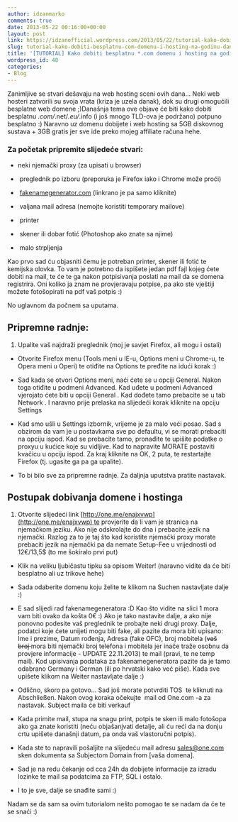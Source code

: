 ```yaml
---
author: idzanmarko
comments: true
date: 2013-05-22 00:16:00+00:00
layout: post
link: https://idzanofficial.wordpress.com/2013/05/22/tutorial-kako-dobiti-besplatnu-com-domenu-i-hosting-na-godinu-dana/
slug: tutorial-kako-dobiti-besplatnu-com-domenu-i-hosting-na-godinu-dana
title: '[TUTORIAL] Kako dobiti besplatnu *.com domenu i hosting na godinu dana'
wordpress_id: 48
categories:
- Blog
---
```


Zanimljive se stvari dešavaju na web hosting sceni ovih dana... Neki web hosteri zatvorili su svoja vrata (kriza je uzela danak), dok su drugi omogućili besplatne web domene ;)Današnja tema ove objave će biti kako dobiti besplatnu *.com/*.net/*.eu/*.info (i još mnogo TLD-ova je podržano) potpuno besplatno :) Naravno uz domenu dobijete i web hosting sa 5GB diskovnog sustava + 3GB gratis jer sve ide preko mojeg affiliate računa hehe.  


### Za početak pripremite slijedeće stvari:

  


  
	
  * neki njemački proxy (za upisati u browser)
  
	
  *  preglednik po izboru (preporuka je Firefox iako i Chrome može proći)
  
	
  *  [fakenamegenerator.com](http://fakenamegenerator.com/) (linkrano je pa samo kliknite)
  
	
  *  valjana mail adresa (nemojte koristiti temporary mailove)
  
	
  *  printer
  
	
  *  skener ili dobar fotić (Photoshop ako znate sa njime)
  
	
  *  malo strpljenja
  
  
Kao prvo sad ću objasniti čemu je potreban printer, skener ili fotić te kemijska olovka. To vam je potrebno da ispišete jedan pdf fajl kojeg ćete dobiti na mail, te će te ga nakon potpisivanja poslati na mail da se domena registrira. Oni koliko ja znam ne provjeravaju potpise, pa ako ste vještiji možete fotošopirati na pdf vaš potpis :)  
  
No uglavnom da počnem sa uputama.  


## Pripremne radnje:

  


  
  
	
  1. Upalite vaš najdraži preglednik (moj je savjet Firefox, ali mogu i ostali)
  
  
  


  
	
  * Otvorite Firefox menu (Tools meni u IE-u, Options meni u Chrome-u, te Opera meni u Operi) te otiđite na Options te pređite na idući korak :)
  
	
  * Sad kada se otvori Options meni, naći ćete se u opciji General. Nakon toga otiđite u podmeni Advanced. Kad uđete u podmeni Advanced vjerojato ćete biti u opciji General . Kad dođete tamo prebacite se u tab Network . I naravno prije prelaska na slijedeći korak kliknite na opciju Settings
  
	
  * Kad smo ušli u Settings izbornik, vrijeme je za malo veći posao. Sad s obzirom da vam je u postavkama sve po defaultu, vi se morati prebaciti na opciju ispod. Kad se prebacite tamo, pronađite te upišite podatke o proxyu u kućice koje su vidljive. Kad to napravite MORATE postaviti kvačicu u opciju ispod. Za kraj kliknite na OK, 2 puta, te restartajte Firefox (tj. ugasite ga pa ga upalite).
  
	
  * To bi bilo sve za pripremne radnje. Za daljnja uputstva pratite nastavak.
  
  
  


## Postupak dobivanja domene i hostinga

  


  
  
	
  1. Otvorite slijedeći link [http://one.me/enajxvwp](http://one.me/enajxvwp) te provjerite da li vam je stranica na njemačkom jeziku. Ako nije odskrolajte do dna i prebacite jezik na njemački. Razlog za to je taj što kad koristite njemački proxy morate prebaciti jezik na njemački pa da nemate Setup-Fee u vrijednosti od 12€/13,5$ (to me šokiralo prvi put)
  
  
  
  


  
	
  * Klik na veliku ljubičastu tipku sa opisom Weiter! (naravno vidite da će biti besplatno ali uz trikove hehe)
  
	
  * Sada odaberite domenu koju želite te klikom na Suchen nastavljate dalje :)
  
	
  * E sad slijedi rad fakenamegeneratora :D Kao što vidite na slici 1 mora vam biti ovako da košta 0€ :) Ako je tako nastavite dalje, a ako nije ponovno podesite vaš preglednik te probajte neki drugi proxy. Dalje, podatci koje ćete unijeti mogu biti fake, ali pazite da mora biti upisano: Ime i prezime, Datum rođenja, Adresa (fake OFC), broj mobitela (<del>vaš broj </del>mora biti njemački broj telefona i mobitela jer inače traže osobnu da provjere informacije - UPDATE 22.11.2013) te mail (pravi, te ne temp mail). Kod upisivanja podataka za fakenamegeneratora pazite da je tamo odabrano Germany i German (ili po hrvatski kako već piše). Kada sve upišete klikom na Weiter nastavljate dalje :)
  
	
  * Odlično, skoro pa gotovo... Sad još morate potvrditi TOS  te kliknuti na Abschließen. Nakon ovog koraka očekujte  mail od One.com -a za nastavak. Subject maila će biti verkauf
  
	
  * Kada primite mail, stupa na snagu print, potpis te sken ili malo fotošopa ako ga znate koristiti (neću objašanjvati detalje, ali ću reći da na donju crtu upišete današnji datum, pa onda vaš vlastoručni potpis).
  
	
  * Kada ste to napravili pošaljite na slijedeću mail adresu sales@one.com sken dokumenta sa Subjectom Domain from [vaša domena].
  
	
  * Sad je na redu čekanje od cca 24h da dobijete informacije za izradu lozinke te mail sa podatcima za FTP, SQL i ostalo.
  
	
  * I to je sve, dalje se snađite sami :)
  
  
  
  
Nadam se da sam sa ovim tutorialom nešto pomogao te se nadam da će te se snaći :)
